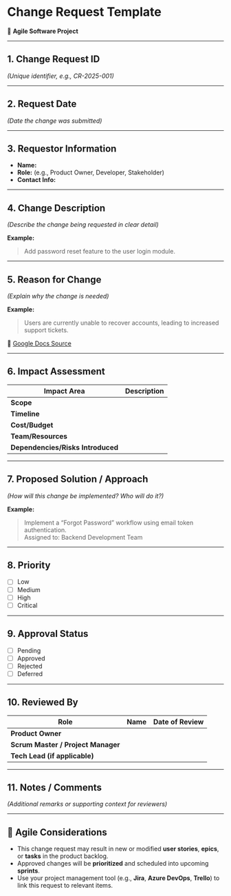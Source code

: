# Change Request Template  
🔄 **Agile Software Project**

---

## 1. Change Request ID  
*(Unique identifier, e.g., CR-2025-001)*  

---

## 2. Request Date  
*(Date the change was submitted)*  

---

## 3. Requestor Information  

- **Name:**  
- **Role:** (e.g., Product Owner, Developer, Stakeholder)  
- **Contact Info:**  

---

## 4. Change Description  
*(Describe the change being requested in clear detail)*  

**Example:**  
> Add password reset feature to the user login module.  

---

## 5. Reason for Change  
*(Explain why the change is needed)*  

**Example:**  
> Users are currently unable to recover accounts, leading to increased support tickets.  

🔗 [Google Docs Source](https://docs.google.com/document/d/1pqZ1eOwlF6HIfvNTJ1dD3RORCLPpOKRgTqQGHgPXsiE/edit?usp=sharing)

---

## 6. Impact Assessment  

| Impact Area | Description |
|--------------|-------------|
| **Scope** | |
| **Timeline** | |
| **Cost/Budget** | |
| **Team/Resources** | |
| **Dependencies/Risks Introduced** | |

---

## 7. Proposed Solution / Approach  
*(How will this change be implemented? Who will do it?)*  

**Example:**  
> Implement a “Forgot Password” workflow using email token authentication.  
> Assigned to: Backend Development Team  

---

## 8. Priority  

- [ ] Low  
- [ ] Medium  
- [ ] High  
- [ ] Critical  

---

## 9. Approval Status  

- [ ] Pending  
- [ ] Approved  
- [ ] Rejected  
- [ ] Deferred  

---

## 10. Reviewed By  

| Role | Name | Date of Review |
|------|------|----------------|
| **Product Owner** | | |
| **Scrum Master / Project Manager** | | |
| **Tech Lead (if applicable)** | | |

---

## 11. Notes / Comments  
*(Additional remarks or supporting context for reviewers)*  

---

## 🔁 Agile Considerations  

- This change request may result in new or modified **user stories**, **epics**, or **tasks** in the product backlog.  
- Approved changes will be **prioritized** and scheduled into upcoming **sprints**.  
- Use your project management tool (e.g., **Jira**, **Azure DevOps**, **Trello**) to link this request to relevant items.  